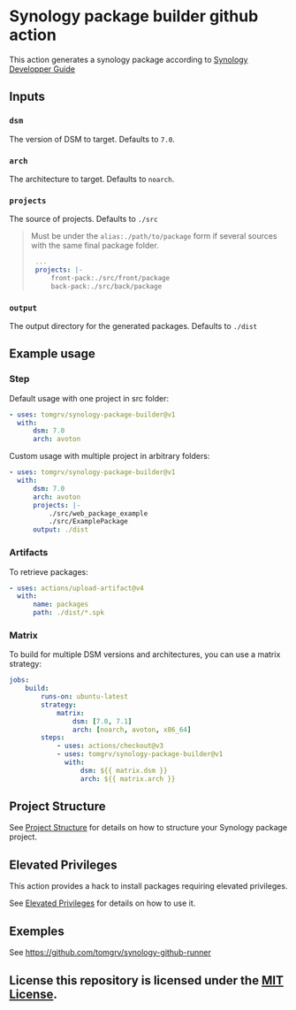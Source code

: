 <!-- @format -->

# Synology package builder github action

This action generates a synology package according to [Synology Developper Guide](https://help.synology.com/developer-guide/getting_started/first_package.html)

## Inputs

### `dsm`

The version of DSM to target. Defaults to `7.0`.

### `arch`

The architecture to target. Defaults to `noarch`.

### `projects`

The source of projects. Defaults to `./src`

> Must be under the `alias:./path/to/package` form if several sources with the same final package folder.
>
> ```yml
>  ...
>  projects: |-
>      front-pack:./src/front/package
>      back-pack:./src/back/package
> ```

### `output`

The output directory for the generated packages. Defaults to `./dist`

## Example usage

### Step

Default usage with one project in src folder:

```yml
- uses: tomgrv/synology-package-builder@v1
  with:
      dsm: 7.0
      arch: avoton
```

Custom usage with multiple project in arbitrary folders:

```yml
- uses: tomgrv/synology-package-builder@v1
  with:
      dsm: 7.0
      arch: avoton
      projects: |-
          ./src/web_package_example
          ./src/ExamplePackage
      output: ./dist
```

### Artifacts

To retrieve packages:

```yml
- uses: actions/upload-artifact@v4
  with:
      name: packages
      path: ./dist/*.spk
```

### Matrix

To build for multiple DSM versions and architectures, you can use a matrix strategy:

```yml
jobs:
    build:
        runs-on: ubuntu-latest
        strategy:
            matrix:
                dsm: [7.0, 7.1]
                arch: [noarch, avoton, x86_64]
        steps:
            - uses: actions/checkout@v3
            - uses: tomgrv/synology-package-builder@v1
              with:
                  dsm: ${{ matrix.dsm }}
                  arch: ${{ matrix.arch }}
```

## Project Structure

See [Project Structure](./doc/structure.md) for details on how to structure your Synology package project.

## Elevated Privileges

This action provides a hack to install packages requiring elevated privileges.

See [Elevated Privileges](./doc/elevated.md) for details on how to use it.

## Exemples

See https://github.com/tomgrv/synology-github-runner

## License this repository is licensed under the [MIT License](LICENSE).
